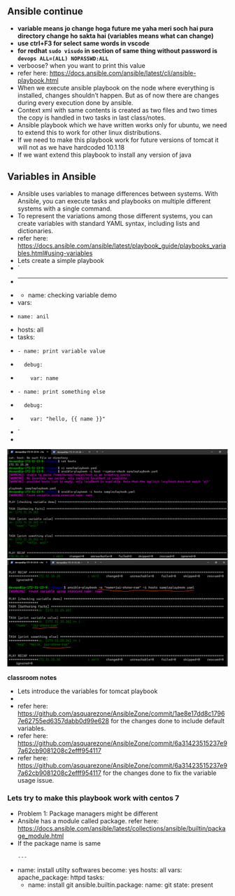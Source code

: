 ## Ansible continue
* __variable means jo change hoga future me yaha meri soch hai pura directory change ho sakta hai (variables means what can change)__
* __use ctrl+F3 for select same words in vscode__
* __for redhat ` sudo visudo ` in section of same thing without password is ` devops ALL=(ALL) NOPASSWD:ALL `__
* verboose? when you want to print this value
* refer here: https://docs.ansible.com/ansible/latest/cli/ansible-playbook.html
* When we execute ansible playbook on the node where everything is installed, changes shouldn’t happen. But as of now there are changes during every execution done by ansible.
* Context xml with same contents is created as two files and two times the copy is handled in two tasks in last class/notes.
* Ansible playbook which we have written works only for ubuntu, we need to extend this to work for other linux distributions.
* If we need to make this playbook work for future versions of tomcat it will not as we have hardcoded 10.1.18
* If we want extend this playbook to install any version of java
  
## Variables in Ansible

* Ansible uses variables to manage differences between systems. With Ansible, you can execute tasks and playbooks on multiple different systems with a single command.
* To represent the variations among those different systems, you can create variables with standard YAML syntax, including lists and dictionaries. 
* refer here: https://docs.ansible.com/ansible/latest/playbook_guide/playbooks_variables.html#using-variables
* Lets create a simple playbook
* `
* ---
* - name: checking variable demo
*   vars: 
*     name: anil
*   hosts: all
*   tasks:
*     - name: print variable value
*       debug: 
*         var: name
*     - name: print something else
*       debug: 
*         var: "hello, {{ name }}"
* `
* 
![preview](images/a106.png)
![preview](images/a107.png)

__classroom notes__
* Lets introduce the variables for tomcat playbook
* 
* refer here: https://github.com/asquarezone/AnsibleZone/commit/1ae8e17dd8c17967e62755ed6357dabb0d99e628
for the changes done to include default variables.
* refer here: https://github.com/asquarezone/AnsibleZone/commit/6a31423515237e97a62cb9081208c2efff954117 
* refer here: https://github.com/asquarezone/AnsibleZone/commit/6a31423515237e97a62cb9081208c2efff954117 for the changes done to fix the variable usage issue.
  
### Lets try to make this playbook work with centos 7

* Problem 1: Package managers might be different
* Ansible has a module called package. refer here: https://docs.ansible.com/ansible/latest/collections/ansible/builtin/package_module.html
* If the package name is same
  ```
  ---
- name: install utilty softwares
  become: yes
  hosts: all
  vars:
    apache_package: httpd
  tasks:
    - name: install git
      ansible.builtin.package:
        name: git
        state: present
```
